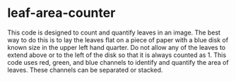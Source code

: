 # leaf-area-counter
This code is designed to count and quantify leaves in an image. The best way to do this is to lay the leaves flat on a piece of paper with a blue disk of known size in the upper left hand quarter. Do not allow any of the leaves to extend above or to the left of the disk so that it is always counted as 1. This code uses red, green, and blue channels to identify and quantify the area of leaves. These channels can be separated or stacked.
